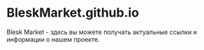 # BleskMarket.github.io
Blesk Market - здесь вы можете получать актуальные ссылки и информации о нашем проекте.
